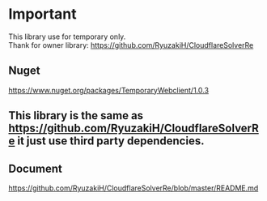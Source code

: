 # Important
This library use for temporary only.
<br />
Thank for owner library: https://github.com/RyuzakiH/CloudflareSolverRe

## Nuget
https://www.nuget.org/packages/TemporaryWebclient/1.0.3

## This library is the same as https://github.com/RyuzakiH/CloudflareSolverRe it just use third party dependencies.
## Document 
https://github.com/RyuzakiH/CloudflareSolverRe/blob/master/README.md
